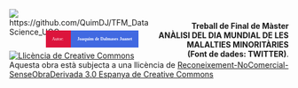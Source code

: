 <div style="width: 100%; clear: both;">
<div style="float: left; width: 50%;">
<img src="http://www.uoc.edu/portal/_resources/common/imatges/marca_UOC/UOC_Masterbrand.jpg", align="left">
</div>
<div style="float: right; width: 50%;">
    <p style="margin: 0; padding-top: 22px; text-align:right;"><b>Treball de Final de Màster </b></p>
<p style="margin: 0; text-align:right;"><b>ANÀLISI DEL DIA MUNDIAL DE LES MALALTIES MINORITÀRIES 
  <br>(Font de dades: TWITTER)</b>.</p>
</div>
</div>
https://github.com/QuimDJ/TFM_DataScience_UOC
<div style="text-align:right">
    <span style="font-family:calibri;font-size:8;color:white; background-color:Crimson; text-align:right; margin-left: 0.5cm;padding:0.3cm"> Autor: </span>
    <span style="font-family:calibri;font-size:8;color:white; background-color:RoyalBlue; text-align:center;  margin-right: 0.5cm; padding:0.3cm"><b> Joaquim de Dalmases Juanet </b></span>
</div>
<br>
<a rel="license" href="http://creativecommons.org/licenses/by-nc-nd/3.0/es/"><img alt="Llicència de Creative Commons" style="border-width:0" src="https://i.creativecommons.org/l/by-nc-nd/3.0/es/88x31.png" /></a><br />Aquesta obra està subjecta a una llicència de <a rel="license" href="http://creativecommons.org/licenses/by-nc-nd/3.0/es/">Reconeixement-NoComercial-SenseObraDerivada 3.0 Espanya de Creative Commons</a>
